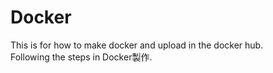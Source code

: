 # Docker
This is for how to make docker and upload in the docker hub.  
Following the steps in Docker製作.  
